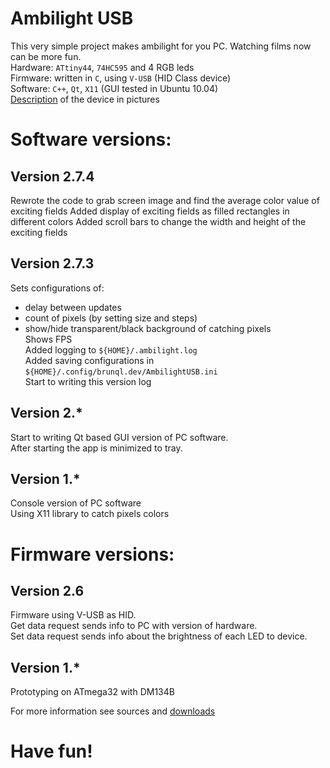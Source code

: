 Ambilight USB
=============

This very simple project makes ambilight for you PC. Watching films now can be more fun.   
Hardware: `ATtiny44`, `74HC595` and 4 RGB leds   
Firmware: written in `C`, using `V-USB` (HID Class device)   
Software: `C++`, `Qt`, `X11` (GUI tested in Ubuntu 10.04)   
[Description](http://brunql.github.com/ambilight/) of the device in pictures   

Software versions:
==================
Version 2.7.4
-------------
Rewrote the code to grab screen image and find the average color value of exciting fields
Added display of exciting fields as filled rectangles in different colors
Added scroll bars to change the width and height of the exciting fields

Version 2.7.3
-------------
Sets configurations of:   
*   delay between updates   
*   count of pixels (by setting size and steps)  
*   show/hide transparent/black background of catching pixels  
Shows FPS   
Added logging to `${HOME}/.ambilight.log`   
Added saving configurations in `${HOME}/.config/brunql.dev/AmbilightUSB.ini`   
Start to writing this version log  


Version 2.*
-----------
Start to writing Qt based GUI version of PC software.  
After starting the app is minimized to tray.  


Version 1.*
-----------
Console version of PC software  
Using X11 library to catch pixels colors  


Firmware versions:
==================
Version 2.6
-----------
Firmware using V-USB as HID.    
Get data request sends info to PC with version of hardware.   
Set data request sends info about the brightness of each LED to device.  

Version 1.*
-----------
Prototyping on ATmega32 with DM134B   

For more information see sources and [downloads](http://github.com/brunql/AmbilightUSB/downloads)

Have fun!
=========
